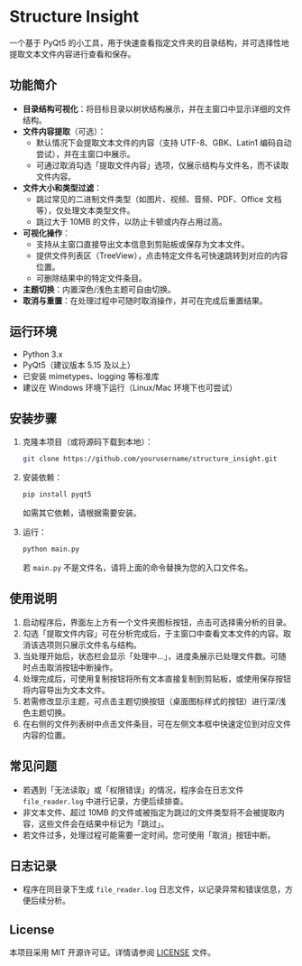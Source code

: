 
# Structure Insight

一个基于 PyQt5 的小工具，用于快速查看指定文件夹的目录结构，并可选择性地提取文本文件内容进行查看和保存。

## 功能简介

- **目录结构可视化**：将目标目录以树状结构展示，并在主窗口中显示详细的文件结构。
- **文件内容提取**（可选）：
  - 默认情况下会提取文本文件的内容（支持 UTF-8、GBK、Latin1 编码自动尝试），并在主窗口中展示。
  - 可通过取消勾选「提取文件内容」选项，仅展示结构与文件名，而不读取文件内容。
- **文件大小和类型过滤**：
  - 跳过常见的二进制文件类型（如图片、视频、音频、PDF、Office 文档等），仅处理文本类型文件。
  - 跳过大于 10MB 的文件，以防止卡顿或内存占用过高。
- **可视化操作**：
  - 支持从主窗口直接导出文本信息到剪贴板或保存为文本文件。
  - 提供文件列表区（TreeView），点击特定文件名可快速跳转到对应的内容位置。
  - 可删除结果中的特定文件条目。
- **主题切换**：内置深色/浅色主题可自由切换。
- **取消与重置**：在处理过程中可随时取消操作，并可在完成后重置结果。

## 运行环境

- Python 3.x
- PyQt5（建议版本 5.15 及以上）
- 已安装 mimetypes、logging 等标准库
- 建议在 Windows 环境下运行（Linux/Mac 环境下也可尝试）

## 安装步骤

1. 克隆本项目（或将源码下载到本地）：
   ```bash
   git clone https://github.com/yourusername/structure_insight.git
   ```
   
2. 安装依赖：
   ```bash
   pip install pyqt5
   ```
   
   如需其它依赖，请根据需要安装。

3. 运行：
   ```bash
   python main.py
   ```
   
   若 `main.py` 不是文件名，请将上面的命令替换为您的入口文件名。

## 使用说明

1. 启动程序后，界面左上方有一个文件夹图标按钮，点击可选择需分析的目录。
2. 勾选「提取文件内容」可在分析完成后，于主窗口中查看文本文件的内容。取消该选项则只展示文件名与结构。
3. 当处理开始后，状态栏会显示「处理中...」，进度条展示已处理文件数。可随时点击取消按钮中断操作。
4. 处理完成后，可使用复制按钮将所有文本直接复制到剪贴板，或使用保存按钮将内容导出为文本文件。
5. 若需修改显示主题，可点击主题切换按钮（桌面图标样式的按钮）进行深/浅色主题切换。
6. 在右侧的文件列表树中点击文件条目，可在左侧文本框中快速定位到对应文件内容的位置。

## 常见问题

- 若遇到「无法读取」或「权限错误」的情况，程序会在日志文件 `file_reader.log` 中进行记录，方便后续排查。
- 非文本文件、超过 10MB 的文件或被指定为跳过的文件类型将不会被提取内容，这些文件会在结果中标记为「跳过」。
- 若文件过多，处理过程可能需要一定时间。您可使用「取消」按钮中断。

## 日志记录

- 程序在同目录下生成 `file_reader.log` 日志文件，以记录异常和错误信息，方便后续分析。

## License

本项目采用 MIT 开源许可证。详情请参阅 [LICENSE](LICENSE) 文件。
